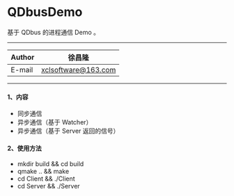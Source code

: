 QDbusDemo
===========================
基于 QDbus 的进程通信 Demo 。
****
	
|Author|徐昌隆|
|---|---
|E-mail|xclsoftware@163.com

****

#### 1、内容
   * 同步通信
   * 异步通信（基于 Watcher）
   * 异步通信（基于 Server 返回的信号）
#### 2、使用方法
   * mkdir build && cd build
   * qmake .. && make
   * cd Client && ./Client
   * cd Server && ./Server